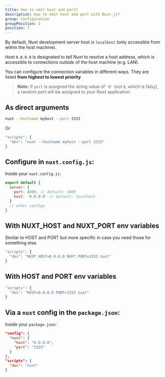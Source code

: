 ```yaml
---
title: How to edit host and port?
description: How to edit host and port with Nuxt.js?
group: Configuration
groupPosition: 1
position: 7
---
```


By default, Nuxt development server host is `localhost` (only accessible from within the host machine).

Host `0.0.0.0` is designated to tell Nuxt to resolve a host address, which is accessible to connections _outside_ of the host machine (e.g. LAN).

You can configure the connection variables in different ways.  They are listed **from highest to lowest priority**.

> **Note:** If `port` is assigned the string value of `'0'` (not `0`, which is falsy), a random port will be assigned to your Nuxt application.

## As direct arguments

```sh
nuxt --hostname myhost --port 3333
```
Or
```js
"scripts": {
  "dev": "nuxt --hostname myhost --port 3333"
}
```

## Configure in `nuxt.config.js`:

Inside your `nuxt.config.js`:

```js
export default {
  server: {
    port: 8000, // default: 3000
    host: '0.0.0.0' // default: localhost
  }
  // other configs
}
```


## With NUXT_HOST and NUXT_PORT env variables

Similar to HOST and PORT but more specific in case you need those for something else.

```js
"scripts": {
  "dev": "NUXT_HOST=0.0.0.0 NUXT_PORT=3333 nuxt"
}
```

## With HOST and PORT env variables

```js
"scripts": {
  "dev": "HOST=0.0.0.0 PORT=3333 nuxt"
}
```


## Via a `nuxt` config in the `package.json`:

Inside your `package.json`:

```json
"config": {
  "nuxt": {
    "host": "0.0.0.0",
    "port": "3333"
  }
},
"scripts": {
  "dev": "nuxt"
}
```
